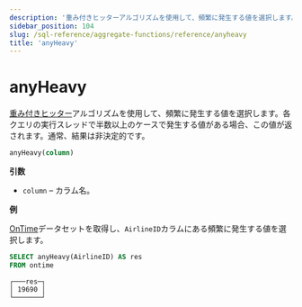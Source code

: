 ```yaml
---
description: '重み付きヒッターアルゴリズムを使用して、頻繁に発生する値を選択します。 各クエリの実行スレッドで、半数以上のケースで発生する値がある場合、この値が返されます。 通常、結果は非決定的です。'
sidebar_position: 104
slug: /sql-reference/aggregate-functions/reference/anyheavy
title: 'anyHeavy'
---
```



# anyHeavy

[重み付きヒッター](https://doi.org/10.1145/762471.762473)アルゴリズムを使用して、頻繁に発生する値を選択します。各クエリの実行スレッドで半数以上のケースで発生する値がある場合、この値が返されます。通常、結果は非決定的です。

```sql
anyHeavy(column)
```

**引数**

- `column` – カラム名。

**例**

[OnTime](../../../getting-started/example-datasets/ontime.md)データセットを取得し、`AirlineID`カラムにある頻繁に発生する値を選択します。

```sql
SELECT anyHeavy(AirlineID) AS res
FROM ontime
```

```text
┌───res─┐
│ 19690 │
└───────┘
```
